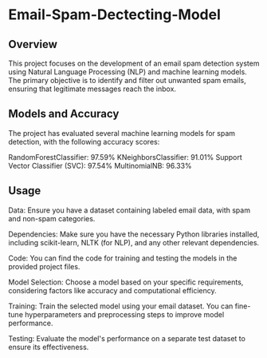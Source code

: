 # Email-Spam-Dectecting-Model

## Overview
This project focuses on the development of an email spam detection system using Natural Language Processing (NLP) and machine learning models. The primary objective is to identify and filter out unwanted spam emails, ensuring that legitimate messages reach the inbox.

## Models and Accuracy
The project has evaluated several machine learning models for spam detection, with the following accuracy scores:

RandomForestClassifier: 97.59%
KNeighborsClassifier: 91.01%
Support Vector Classifier (SVC): 97.54%
MultinomialNB: 96.33%
## Usage
Data: Ensure you have a dataset containing labeled email data, with spam and non-spam categories.

Dependencies: Make sure you have the necessary Python libraries installed, including scikit-learn, NLTK (for NLP), and any other relevant dependencies.

Code: You can find the code for training and testing the models in the provided project files.

Model Selection: Choose a model based on your specific requirements, considering factors like accuracy and computational efficiency.

Training: Train the selected model using your email dataset. You can fine-tune hyperparameters and preprocessing steps to improve model performance.

Testing: Evaluate the model's performance on a separate test dataset to ensure its effectiveness.

